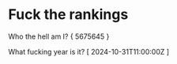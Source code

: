 # Fuck the rankings

Who the hell am I?
{ 5675645 }

What fucking year is it?
[ 2024-10-31T11:00:00Z ]
